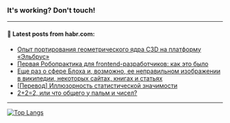 ### It's working? Don't touch!

---
<!--
#### 🛠️ Technical stack:

![C++](https://img.shields.io/badge/C++-informational?logo=c%2B%2B&style=flat&logoColor=white&color=9C033A)
![Java](https://img.shields.io/badge/Java-informational?logo=java&style=flat&logoColor=white&color=007396)
![Kotlin](https://img.shields.io/badge/Kotlin-informational?logo=Kotlin&style=flat&logoColor=white&color=0095D5)
![JS](https://img.shields.io/badge/JS-informational?logo=javaScript&style=flat&logoColor=black&color=F7Df1E) <br>
![HTML5](https://img.shields.io/badge/HTML5-informational?logo=html5&style=flat&logoColor=white&color=E34F26)
![CSS3](https://img.shields.io/badge/CSS3-informational?logo=css3&style=flat&logoColor=white&color=157286)
![Sass](https://img.shields.io/badge/Saas-informational?logo=sass&style=flat&logoColor=white&color=hotpink)
![PHP](https://img.shields.io/badge/PHP-informational?logo=php&style=flat&logoColor=white&color=777BB4) <br>
![WebPAck](https://img.shields.io/badge/WebPack-informational?logo=webPack&style=flat&logoColor=white&color=FF6F00)
![Bootstrap](https://img.shields.io/badge/Bootstrap-informational?logo=Bootstrap&style=flat&logoColor=white&color=7952B3)
![MySQL](https://img.shields.io/badge/MySQL-informational?logo=MySQL&style=flat&logoColor=white&color=00f) <br>
![NodeJS](https://img.shields.io/badge/NodeJS-informational?logo=node.js&style=flat&logoColor=white&color=43853D)
![Spring](https://img.shields.io/badge/Spring-informational?logo=Spring&style=flat&logoColor=white&color=0A9EDC)
![Angular](https://img.shields.io/badge/Vue-informational?logo=vue.js&style=flat&logoColor=white&color=red)
![Git](https://img.shields.io/badge/Git-informational?logo=git&style=flat&logoColor=white&color=darkorange)

___
-->

#### 💬 Latest posts from habr.com:

<!-- BLOG-POST-LIST:START -->
- [Опыт портирования геометрического ядра C3D на платформу «Эльбрус»](https://habr.com/ru/post/696740/?utm_source=habrahabr&utm_medium=rss&utm_campaign=696740)
- [Первая Робопрактика для frontend-разработчиков: как это было](https://habr.com/ru/post/696970/?utm_source=habrahabr&utm_medium=rss&utm_campaign=696970)
- [Еще раз о сфере Блоха и, возможно, ее неправильном изображении в википедии, некоторых сайтах, книгах и статьях](https://habr.com/ru/post/696966/?utm_source=habrahabr&utm_medium=rss&utm_campaign=696966)
- [[Перевод] Иллюзорность статистической значимости](https://habr.com/ru/post/696920/?utm_source=habrahabr&utm_medium=rss&utm_campaign=696920)
- [2+2=2, или что общего у пальм и чисел?](https://habr.com/ru/post/696912/?utm_source=habrahabr&utm_medium=rss&utm_campaign=696912)
<!-- BLOG-POST-LIST:END -->

---

[![Top Langs](https://github-readme-stats.vercel.app/api/top-langs/?username=zloylis&layout=compact&hide_border=true&theme=dracula)](https://github.com/zloylis)

